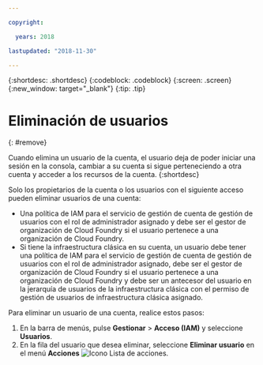 ```yaml
---

copyright:

  years: 2018

lastupdated: "2018-11-30"

---
```


{:shortdesc: .shortdesc}
{:codeblock: .codeblock}
{:screen: .screen}
{:new_window: target="_blank"}
{:tip: .tip}

# Eliminación de usuarios
{: #remove}

Cuando elimina un usuario de la cuenta, el usuario deja de poder iniciar una sesión en la consola, cambiar a su cuenta si sigue perteneciendo a otra cuenta y acceder a los recursos de la cuenta.
{:shortdesc}

Solo los propietarios de la cuenta o los usuarios con el siguiente acceso pueden eliminar usuarios de una cuenta:

* Una política de IAM para el servicio de gestión de cuenta de gestión de usuarios con el rol de administrador asignado y debe ser el gestor de organización de Cloud Foundry si el usuario pertenece a una organización de Cloud Foundry.
* Si tiene la infraestructura clásica en su cuenta, un usuario debe tener una política de IAM para el servicio de gestión de cuenta de gestión de usuarios con el rol de administrador asignado, debe ser el gestor de organización de Cloud Foundry si el usuario pertenece a una organización de Cloud Foundry y debe ser un antecesor del usuario en la jerarquía de usuarios de la infraestructura clásica con el permiso de gestión de usuarios de infraestructura clásica asignado.

Para eliminar un usuario de una cuenta, realice estos pasos:

1. En la barra de menús, pulse **Gestionar** &gt; **Acceso (IAM)** y seleccione **Usuarios**.
2. En la fila del usuario que desea eliminar, seleccione **Eliminar usuario** en el menú **Acciones** ![Icono Lista de acciones](../icons/action-menu-icon.svg).
